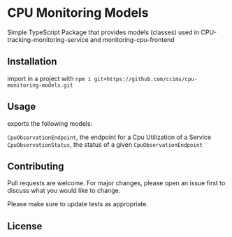 # CPU Monitoring Models

Simple TypeScript Package that provides models (classes) used in CPU-tracking-monitoring-service and monitoring-cpu-frontend

## Installation

import in a project with `npm i git+https://github.com/ccims/cpu-monitoring-models.git`

## Usage

exports the following models:

`CpuObservationEndpoint`, the endpoint for a Cpu Utilization of a Service
`CpuObservationStatus`, the status of a given `CpuObservationEndpoint`

## Contributing
Pull requests are welcome. For major changes, please open an issue first to discuss what you would like to change.

Please make sure to update tests as appropriate.

## License
